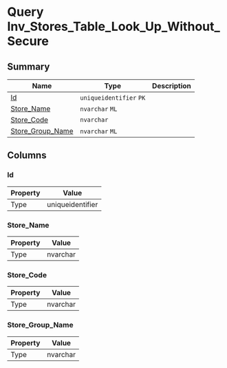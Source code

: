 # Query Inv_Stores_Table_Look_Up_Without_Secure


## Summary

| Name | Type | Description |
| - | - | --- |
|[Id](#id)|`uniqueidentifier` `PK`||
|[Store_Name](#store_name)|`nvarchar` `ML`||
|[Store_Code](#store_code)|`nvarchar` ||
|[Store_Group_Name](#store_group_name)|`nvarchar` `ML`||

## Columns

### Id

| Property | Value |
| - | - |
|Type|uniqueidentifier|

### Store_Name

| Property | Value |
| - | - |
|Type|nvarchar|

### Store_Code

| Property | Value |
| - | - |
|Type|nvarchar|

### Store_Group_Name

| Property | Value |
| - | - |
|Type|nvarchar|


